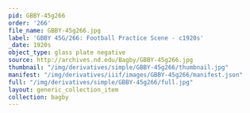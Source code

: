 ```yaml
---
pid: GBBY-45g266
order: '266'
file_name: GBBY-45g266.jpg
label: 'GBBY 45G/266: Football Practice Scene - c1920s'
_date: 1920s
object_type: glass plate negative
source: http://archives.nd.edu/Bagby/GBBY-45g266.jpg
thumbnail: "/img/derivatives/simple/GBBY-45g266/thumbnail.jpg"
manifest: "/img/derivatives/iiif/images/GBBY-45g266/manifest.json"
full: "/img/derivatives/simple/GBBY-45g266/full.jpg"
layout: generic_collection_item
collection: bagby
---
```


